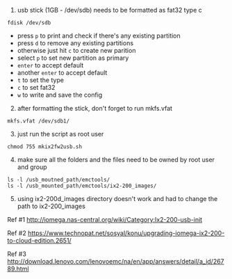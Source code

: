 1. usb stick (1GB - /dev/sdb) needs to be formatted as fat32 type c

```
fdisk /dev/sdb
```
- press `p` to print and check if there's any existing partition
- press `d` to remove any existing partitions
- otherwise just hit `c` to create new parition
- select `p` to set new partition as primary
- `enter` to accept default
- another `enter` to accept default
- `t` to set the type 
- `c` to set fat32
- `w` to write and save the config

2. after formatting the stick, don't forget to run mkfs.vfat

```
mkfs.vfat /dev/sdb1/
```
3. just run the script as root user

```
chmod 755 mkix2fw2usb.sh
```

4. make sure all the folders and the files need to be owned by root user and group

```
ls -l /usb_moutned_path/emctools/
ls -l /usb_mounted_path/emctools/ix2-200_images/
```
5. using ix2-200d_images directory doesn't work and had to change the path to ix2-200_images

Ref #1
http://iomega.nas-central.org/wiki/Category:Ix2-200-usb-init

Ref #2
https://www.technopat.net/sosyal/konu/upgrading-iomega-ix2-200-to-cloud-edition.2651/

Ref #3
http://download.lenovo.com/lenovoemc/na/en/app/answers/detail/a_id/26789.html

